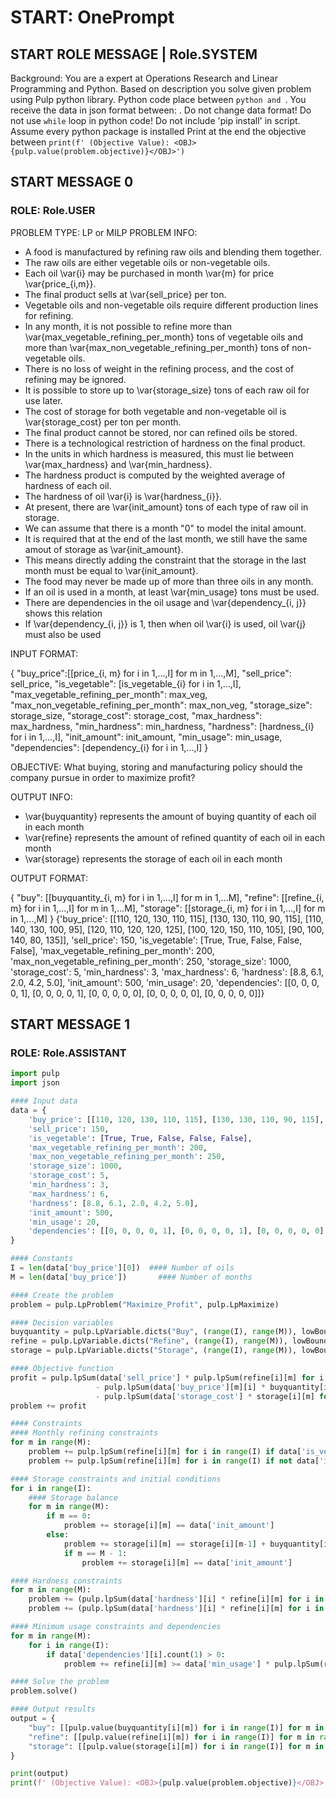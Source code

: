 # START: OnePrompt 
## START ROLE MESSAGE | Role.SYSTEM 
Background: You are a expert at Operations Research and Linear Programming and Python. Based on description you solve given problem using Pulp python library. Python code place between ```python and ```. You receive the data in json format between: <DATA></DATA>. Do not change data format! Do not use `while` loop in python code! Do not include 'pip install' in script. Assume every python package is installed Print at the end the objective between <OBJ></OBJ> `print(f' (Objective Value): <OBJ>{pulp.value(problem.objective)}</OBJ>')`  
## START MESSAGE 0 
### ROLE: Role.USER
<DESCRIPTION>
PROBLEM TYPE: LP or MILP
PROBLEM INFO:

- A food is manufactured by refining raw oils and blending them together. 
- The raw oils are either vegetable oils or non-vegetable oils. 
- Each oil \var{i} may be purchased in month \var{m} for price \var{price_{i,m}}.
- The final product sells at \var{sell_price} per ton.
- Vegetable oils and non-vegetable oils require different production lines for refining. 
- In any month, it is not possible to refine more than \var{max_vegetable_refining_per_month} tons of vegetable oils and more than \var{max_non_vegetable_refining_per_month} tons of non-vegetable oils. 
- There is no loss of weight in the refining process, and the cost of refining may be ignored.
- It is possible to store up to \var{storage_size} tons of each raw oil for use later. 
- The cost of storage for both vegetable and non-vegetable oil is \var{storage_cost} per ton per month.
- The final product cannot be stored, nor can refined oils be stored.
- There is a technological restriction of hardness on the final product. 
- In the units in which hardness is measured, this must lie between \var{max_hardness} and \var{min_hardness}.
- The hardness product is computed by the weighted average of hardness of each oil.
- The hardness of oil \var{i} is \var{hardness_{i}}.
- At present, there are \var{init_amount} tons of each type of raw oil in storage. 
- We can assume that there is a month "0" to model the inital amount.
- It is required that at the end of the last month, we still have the same amout of storage as \var{init_amount}.
- This means directly adding the constraint that the storage in the last month must be equal to \var{init_amount}.
- The food may never be made up of more than three oils in any month.
- If an oil is used in a month, at least \var{min_usage} tons must be used.
- There are dependencies in the oil usage and \var{dependency_{i, j}} shows this relation
- If \var{dependency_{i, j}} is 1, then when oil \var{i} is used, oil \var{j} must also be used


INPUT FORMAT:

{
    "buy_price":[[price_{i, m} for i in 1,...,I] for m in 1,...,M],
    "sell_price": sell_price,
    "is_vegetable": [is_vegetable_{i} for i in 1,...,I],
    "max_vegetable_refining_per_month": max_veg,
    "max_non_vegetable_refining_per_month": max_non_veg,
    "storage_size": storage_size,
    "storage_cost": storage_cost,
    "max_hardness": max_hardness,
    "min_hardness": min_hardness,
    "hardness": [hardness_{i} for i in 1,...,I],
    "init_amount": init_amount,
    "min_usage": min_usage,
    "dependencies": [dependency_{i} for i in 1,...,I]
}


OBJECTIVE: What buying, storing and manufacturing policy should the company pursue in order to maximize profit?

OUTPUT INFO: 

- \var{buyquantity} represents the amount of buying quantity of each oil in each month
- \var{refine} represents the amount of refined quantity of each oil in each month
- \var{storage} represents the storage of each oil in each month
 
OUTPUT FORMAT: 

{
    "buy": [[buyquantity_{i, m} for i in 1,...,I] for m in 1,...M],
    "refine": [[refine_{i, m} for i in 1,...,I] for m in 1,...M],
    "storage": [[storage_{i, m} for i in 1,...,I] for m in 1,...,M]
} 
</DESCRIPTION>
<DATA>
{'buy_price': [[110, 120, 130, 110, 115], [130, 130, 110, 90, 115], [110, 140, 130, 100, 95], [120, 110, 120, 120, 125], [100, 120, 150, 110, 105], [90, 100, 140, 80, 135]], 'sell_price': 150, 'is_vegetable': [True, True, False, False, False], 'max_vegetable_refining_per_month': 200, 'max_non_vegetable_refining_per_month': 250, 'storage_size': 1000, 'storage_cost': 5, 'min_hardness': 3, 'max_hardness': 6, 'hardness': [8.8, 6.1, 2.0, 4.2, 5.0], 'init_amount': 500, 'min_usage': 20, 'dependencies': [[0, 0, 0, 0, 1], [0, 0, 0, 0, 1], [0, 0, 0, 0, 0], [0, 0, 0, 0, 0], [0, 0, 0, 0, 0]]}</DATA>


## START MESSAGE 1 
### ROLE: Role.ASSISTANT
```python
import pulp
import json

#### Input data
data = {
    'buy_price': [[110, 120, 130, 110, 115], [130, 130, 110, 90, 115], [110, 140, 130, 100, 95], [120, 110, 120, 120, 125], [100, 120, 150, 110, 105], [90, 100, 140, 80, 135]], 
    'sell_price': 150, 
    'is_vegetable': [True, True, False, False, False], 
    'max_vegetable_refining_per_month': 200, 
    'max_non_vegetable_refining_per_month': 250, 
    'storage_size': 1000, 
    'storage_cost': 5, 
    'min_hardness': 3, 
    'max_hardness': 6, 
    'hardness': [8.8, 6.1, 2.0, 4.2, 5.0], 
    'init_amount': 500, 
    'min_usage': 20, 
    'dependencies': [[0, 0, 0, 0, 1], [0, 0, 0, 0, 1], [0, 0, 0, 0, 0], [0, 0, 0, 0, 0], [0, 0, 0, 0, 0]]
}

#### Constants
I = len(data['buy_price'][0])  #### Number of oils
M = len(data['buy_price'])       #### Number of months

#### Create the problem
problem = pulp.LpProblem("Maximize_Profit", pulp.LpMaximize)

#### Decision variables
buyquantity = pulp.LpVariable.dicts("Buy", (range(I), range(M)), lowBound=0, cat='Continuous')
refine = pulp.LpVariable.dicts("Refine", (range(I), range(M)), lowBound=0, cat='Continuous')
storage = pulp.LpVariable.dicts("Storage", (range(I), range(M)), lowBound=0, cat='Continuous')

#### Objective function
profit = pulp.lpSum(data['sell_price'] * pulp.lpSum(refine[i][m] for i in range(I)) for m in range(M)) \
                   - pulp.lpSum(data['buy_price'][m][i] * buyquantity[i][m] for i in range(I) for m in range(M)) \
                   - pulp.lpSum(data['storage_cost'] * storage[i][m] for i in range(I) for m in range(M))
problem += profit

#### Constraints
#### Monthly refining constraints
for m in range(M):
    problem += pulp.lpSum(refine[i][m] for i in range(I) if data['is_vegetable'][i]) <= data['max_vegetable_refining_per_month']
    problem += pulp.lpSum(refine[i][m] for i in range(I) if not data['is_vegetable'][i]) <= data['max_non_vegetable_refining_per_month']

#### Storage constraints and initial conditions
for i in range(I):
    #### Storage balance
    for m in range(M):
        if m == 0:
            problem += storage[i][m] == data['init_amount']
        else:
            problem += storage[i][m] == storage[i][m-1] + buyquantity[i][m-1] - refine[i][m-1]
            if m == M - 1:
                problem += storage[i][m] == data['init_amount']

#### Hardness constraints
for m in range(M):
    problem += (pulp.lpSum(data['hardness'][i] * refine[i][m] for i in range(I)) / pulp.lpSum(refine[i][m] for i in range(I))) >= data['min_hardness']
    problem += (pulp.lpSum(data['hardness'][i] * refine[i][m] for i in range(I)) / pulp.lpSum(refine[i][m] for i in range(I))) <= data['max_hardness']

#### Minimum usage constraints and dependencies
for m in range(M):
    for i in range(I):
        if data['dependencies'][i].count(1) > 0:
            problem += refine[i][m] >= data['min_usage'] * pulp.lpSum(refine[j][m] for j in range(I) if data['dependencies'][i][j] == 1)

#### Solve the problem
problem.solve()

#### Output results
output = {
    "buy": [[pulp.value(buyquantity[i][m]) for i in range(I)] for m in range(M)],
    "refine": [[pulp.value(refine[i][m]) for i in range(I)] for m in range(M)],
    "storage": [[pulp.value(storage[i][m]) for i in range(I)] for m in range(M)],
}

print(output)
print(f' (Objective Value): <OBJ>{pulp.value(problem.objective)}</OBJ>')
```

